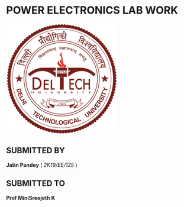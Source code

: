 # POWER ELECTRONICS LAB WORK

![](static/logo.png)

## SUBMITTED BY 
**Jatin Pandey** ( _2K19/EE/125_ )

## SUBMITTED TO
**Prof MiniSreejeth K**
